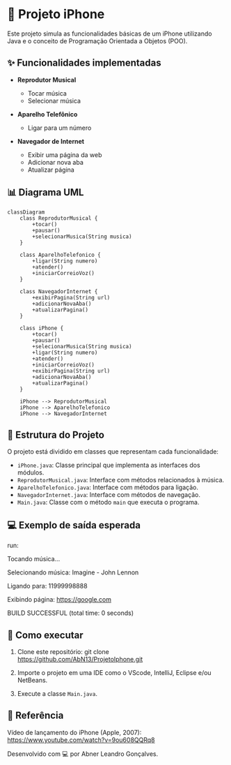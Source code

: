 # 📱 Projeto iPhone

Este projeto simula as funcionalidades básicas de um iPhone utilizando Java e o conceito de Programação Orientada a Objetos (POO).

## ✨ Funcionalidades implementadas

- **Reprodutor Musical**
  - Tocar música
  - Selecionar música

- **Aparelho Telefônico**
  - Ligar para um número

- **Navegador de Internet**
  - Exibir uma página da web
  - Adicionar nova aba
  - Atualizar página

## 📊 Diagrama UML  

```mermaid
classDiagram
    class ReprodutorMusical {
        +tocar()
        +pausar()
        +selecionarMusica(String musica)
    }

    class AparelhoTelefonico {
        +ligar(String numero)
        +atender()
        +iniciarCorreioVoz()
    }

    class NavegadorInternet {
        +exibirPagina(String url)
        +adicionarNovaAba()
        +atualizarPagina()
    }

    class iPhone {
        +tocar()
        +pausar()
        +selecionarMusica(String musica)
        +ligar(String numero)
        +atender()
        +iniciarCorreioVoz()
        +exibirPagina(String url)
        +adicionarNovaAba()
        +atualizarPagina()
    }

    iPhone --> ReprodutorMusical
    iPhone --> AparelhoTelefonico
    iPhone --> NavegadorInternet
```


## 🧩 Estrutura do Projeto

O projeto está dividido em classes que representam cada funcionalidade:

- `iPhone.java`: Classe principal que implementa as interfaces dos módulos.
- `ReprodutorMusical.java`: Interface com métodos relacionados à música.
- `AparelhoTelefonico.java`: Interface com métodos para ligação.
- `NavegadorInternet.java`: Interface com métodos de navegação.
- `Main.java`: Classe com o método `main` que executa o programa.

## 💻 Exemplo de saída esperada

run:

Tocando música...

Selecionando música: Imagine - John Lennon

Ligando para: 11999998888

Exibindo página: https://google.com

BUILD SUCCESSFUL (total time: 0 seconds)


## 🚀 Como executar

1. Clone este repositório:
git clone https://github.com/AbN13/ProjetoIphone.git

2. Importe o projeto em uma IDE como o VScode, IntelliJ, Eclipse e/ou NetBeans.

3. Execute a classe `Main.java`.


## 🎥 Referência

Vídeo de lançamento do iPhone (Apple, 2007):
https://www.youtube.com/watch?v=9ou608QQRq8


Desenvolvido com 💻 por Abner Leandro Gonçalves.
